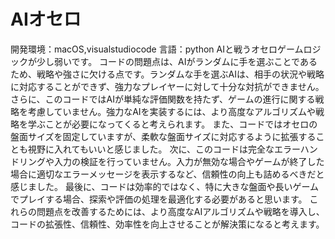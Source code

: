 # AIオセロ
開発環境：macOS,visualstudiocode
言語：python
AIと戦うオセロゲームロジックが少し弱いです。
コードの問題点は、AIがランダムに手を選ぶことであるため、戦略や強さに欠ける点です。ランダムな手を選ぶAIは、相手の状況や戦略に対応することができず、強力なプレイヤーに対して十分な対抗ができません。
さらに、このコードではAIが単純な評価関数を持たず、ゲームの進行に関する戦略を考慮していません。強力なAIを実装するには、より高度なアルゴリズムや戦略を学ぶことが必要になってくると考えられます。
また、コードではオセロの盤面サイズを固定していますが、柔軟な盤面サイズに対応するように拡張することも視野に入れてもいいと感じました。
次に、このコードは完全なエラーハンドリングや入力の検証を行っていません。入力が無効な場合やゲームが終了した場合に適切なエラーメッセージを表示するなど、信頼性の向上も詰めるべきだと感じました。
最後に、コードは効率的ではなく、特に大きな盤面や長いゲームでプレイする場合、探索や評価の処理を最適化する必要があると思います。
これらの問題点を改善するためには、より高度なAIアルゴリズムや戦略を導入し、コードの拡張性、信頼性、効率性を向上させることが解決策になると考えます。
